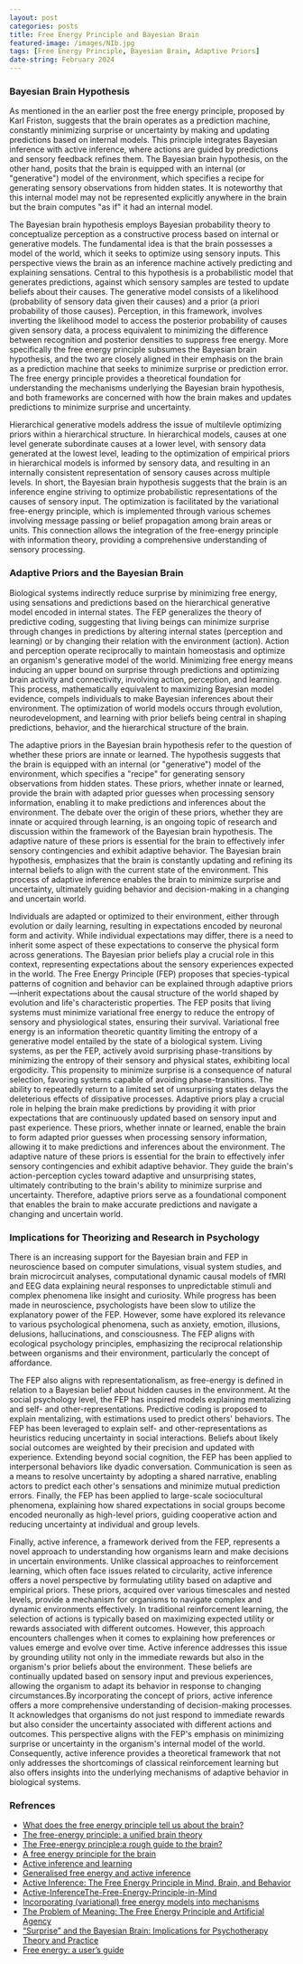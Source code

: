 ```yaml
---
layout: post
categories: posts
title: Free Energy Principle and Bayesian Brain
featured-image: /images/NIb.jpg
tags: [Free Energy Principle, Bayesian Brain, Adaptive Priors]
date-string: February 2024
---
```


### Bayesian Brain Hypothesis 

As mentioned in the an earlier post the free energy principle, proposed by Karl Friston, suggests that the brain operates as a prediction machine, constantly minimizing surprise or uncertainty by making and updating predictions based on internal models. This principle integrates Bayesian inference with active inference, where actions are guided by predictions and sensory feedback refines them. The Bayesian brain hypothesis, on the other hand, posits that the brain is equipped with an internal (or "generative") model of the environment, which specifies a recipe for generating sensory observations from hidden states. It is noteworthy that this internal model may not be represented explicitly anywhere in the brain but the brain computes "as if" it had an internal model. 

The Bayesian brain hypothesis employs Bayesian probability theory to conceptualize perception as a constructive process based on internal or generative models. The fundamental idea is that the brain possesses a model of the world, which it seeks to optimize using sensory inputs. This perspective views the brain as an inference machine actively predicting and explaining sensations. Central to this hypothesis is a probabilistic model that generates predictions, against which sensory samples are tested to update beliefs about their causes. The generative model consists of a likelihood (probability of sensory data given their causes) and a prior (a priori probability of those causes). Perception, in this framework, involves inverting the likelihood model to access the posterior probability of causes given sensory data, a process equivalent to minimizing the difference between recognition and posterior densities to suppress free energy. More specifically the free energy principle subsumes the Bayesian brain hypothesis, and the two are closely aligned in their emphasis on the brain as a prediction machine that seeks to minimize surprise or prediction error. The free energy principle provides a theoretical foundation for understanding the mechanisms underlying the Bayesian brain hypothesis, and both frameworks are concerned with how the brain makes and updates predictions to minimize surprise and uncertainty.

Hierarchical generative models address the issue of multilevle optimizing priors within a hierarchical structure. In hierarchical models, causes at one level generate subordinate causes at a lower level, with sensory data generated at the lowest level, leading to the optimization of empirical priors in hierarchical models is informed by sensory data, and resulting in an internally consistent representation of sensory causes across multiple levels. In short, the Bayesian brain hypothesis suggests that the brain is an inference engine striving to optimize probabilistic representations of the causes of sensory input. The optimization is facilitated by the variational free-energy principle, which is implemented through various schemes involving message passing or belief propagation among brain areas or units. This connection allows the integration of the free-energy principle with information theory, providing a comprehensive understanding of sensory processing.

### Adaptive Priors and the Bayesian Brain 

Biological systems indirectly reduce surprise by minimizing free energy, using sensations and predictions based on the hierarchical generative model encoded in internal states. The FEP generalizes the theory of predictive coding, suggesting that living beings can minimize surprise through changes in predictions by altering internal states (perception and learning) or by changing their relation with the environment (action). Action and perception operate reciprocally to maintain homeostasis and optimize an organism's generative model of the world. Minimizing free energy means inducing an upper bound on surprise through predictions and optimizing brain activity and connectivity, involving action, perception, and learning. This process, mathematically equivalent to maximizing Bayesian model evidence, compels individuals to make Bayesian inferences about their environment. The optimization of world models occurs through evolution, neurodevelopment, and learning with prior beliefs being central in shaping predictions, behavior, and the hierarchical structure of the brain.

The adaptive priors in the Bayesian brain hypothesis refer to the question of whether these priors are innate or learned. The hypothesis suggests that the brain is equipped with an internal (or "generative") model of the environment, which specifies a "recipe" for generating sensory observations from hidden states. These priors, whether innate or learned, provide the brain with adapted prior guesses when processing sensory information, enabling it to make predictions and inferences about the environment. The debate over the origin of these priors, whether they are innate or acquired through learning, is an ongoing topic of research and discussion within the framework of the Bayesian brain hypothesis. The adaptive nature of these priors is essential for the brain to effectively infer sensory contingencies and exhibit adaptive behavior. The Bayesian brain hypothesis, emphasizes that the brain is constantly updating and refining its internal beliefs to align with the current state of the environment. This process of adaptive inference enables the brain to minimize surprise and uncertainty, ultimately guiding behavior and decision-making in a changing and uncertain world.

Individuals are adapted or optimized to their environment, either through evolution or daily learning, resulting in expectations encoded by neuronal form and activity. While individual expectations may differ, there is a need to inherit some aspect of these expectations to conserve the physical form across generations. The Bayesian prior beliefs play a crucial role in this context, representing expectations about the sensory experiences expected in the world. The Free Energy Principle (FEP) proposes that species-typical patterns of cognition and behavior can be explained through adaptive priors—inherit expectations about the causal structure of the world shaped by evolution and life's characteristic properties. The FEP posits that living systems must minimize variational free energy to reduce the entropy of sensory and physiological states, ensuring their survival. Variational free energy is an information theoretic quantity limiting the entropy of a generative model entailed by the state of a biological system.  Living systems, as per the FEP, actively avoid surprising phase-transitions by minimizing the entropy of their sensory and physical states, exhibiting local ergodicity. This propensity to minimize surprise is a consequence of natural selection, favoring systems capable of avoiding phase-transitions. The ability to repeatedly return to a limited set of unsurprising states delays the deleterious effects of dissipative processes. Adaptive priors play a crucial role in helping the brain make predictions by providing it with prior expectations that are continuously updated based on sensory input and past experience. These priors, whether innate or learned, enable the brain to form adapted prior guesses when processing sensory information, allowing it to make predictions and inferences about the environment. The adaptive nature of these priors is essential for the brain to effectively infer sensory contingencies and exhibit adaptive behavior. They guide the brain's action-perception cycles toward adaptive and unsurprising states, ultimately contributing to the brain's ability to minimize surprise and uncertainty. Therefore, adaptive priors serve as a foundational component that enables the brain to make accurate predictions and navigate a changing and uncertain world.


### Implications for Theorizing and Research in Psychology


There is an increasing support for the Bayesian brain and FEP in neuroscience based on computer simulations, visual system studies, and brain microcircuit analyses, computational dynamic causal models of fMRI and EEG data explaining neural responses to unpredictable stimuli and complex phenomena like insight and curiosity. While progress has been made in neuroscience, psychologists have been slow to utilize the explanatory power of the FEP. However, some have explored its relevance to various psychological phenomena, such as anxiety, emotion, illusions, delusions, hallucinations, and consciousness. The FEP aligns with ecological psychology principles, emphasizing the reciprocal relationship between organisms and their environment, particularly the concept of affordance.

The FEP also aligns with representationalism, as free-energy is defined in relation to a Bayesian belief about hidden causes in the environment. At the social psychology level, the FEP has inspired models explaining mentalizing and self- and other-representations. Predictive coding is proposed to explain mentalizing, with estimations used to predict others' behaviors. The FEP has been leveraged to explain self- and other-representations as heuristics reducing uncertainty in social interactions. Beliefs about likely social outcomes are weighted by their precision and updated with experience. Extending beyond social cognition, the FEP has been applied to interpersonal behaviors like dyadic conversation. Communication is seen as a means to resolve uncertainty by adopting a shared narrative, enabling actors to predict each other's sensations and minimize mutual prediction errors. Finally, the FEP has been applied to large-scale sociocultural phenomena, explaining how shared expectations in social groups become encoded neuronally as high-level priors, guiding cooperative action and reducing uncertainty at individual and group levels.

Finally, active inference, a framework derived from the FEP, represents a novel approach to understanding how organisms learn and make decisions in uncertain environments. Unlike classical approaches to reinforcement learning, which often face issues related to circularity, active inference offers a novel perspective by formulating utility based on adaptive and empirical priors. These priors, acquired over various timescales and nested levels, provide a mechanism for organisms to navigate complex and dynamic environments effectively. In traditional reinforcement learning, the selection of actions is typically based on maximizing expected utility or rewards associated with different outcomes. However, this approach encounters challenges when it comes to explaining how preferences or values emerge and evolve over time. Active inference addresses this issue by grounding utility not only in the immediate rewards but also in the organism's prior beliefs about the environment. These beliefs are continually updated based on sensory input and previous experiences, allowing the organism to adapt its behavior in response to changing circumstances.By incorporating the concept of priors, active inference offers a more comprehensive understanding of decision-making processes. It acknowledges that organisms do not just respond to immediate rewards but also consider the uncertainty associated with different actions and outcomes. This perspective aligns with the FEP's emphasis on minimizing surprise or uncertainty in the organism's internal model of the world. Consequently, active inference provides a theoretical framework that not only addresses the shortcomings of classical reinforcement learning but also offers insights into the underlying mechanisms of adaptive behavior in biological systems.

### Refrences

- [What does the free energy principle tell us about the brain?](https://gershmanlab.com/pubs/free_energy.pdf)
- [The free-energy principle: a unified brain theory ](https://www.uab.edu/medicine/cinl/images/KFriston_FreeEnergy_BrainTheory.pdf)
- [The Free-energy principle:a rough guide to the brain?](https://www.fil.ion.ucl.ac.uk/~karl/The%20free-energy%20principle%20-%20a%20rough%20guide%20to%20the%20brain.pdf) 
- [A free energy principle for the brain](https://www.fil.ion.ucl.ac.uk/~karl/A%20free%20energy%20principle%20for%20the%20brain.pdf)   
- [Active inference and learning](https://www.ncbi.nlm.nih.gov/pmc/articles/PMC5167251/)
- [Generalised free energy and active inference](https://link.springer.com/article/10.1007/s00422-019-00805-w)
- [Active Inference: The Free Energy Principle in Mind, Brain, and Behavior](https://direct.mit.edu/books/oa-monograph/5299/Active-InferenceThe-Free-Energy-Principle-in-Mind)
- [Active-InferenceThe-Free-Energy-Principle-in-Mind](https://direct.mit.edu/books/oa-monograph/5299/) 
- [Incorporating (variational) free energy models into mechanisms](https://link.springer.com/article/10.1007/s11229-023-04292-2) 
- [The Problem of Meaning: The Free Energy Principle and Artificial Agency](https://www.frontiersin.org/articles/10.3389/fnbot.2022.844773) 
- [“Surprise” and the Bayesian Brain: Implications for Psychotherapy Theory and Practice](https://www.frontiersin.org/articles/10.3389/fpsyg.2019.00592) 
- [Free energy: a user’s guide](https://link.springer.com/article/10.1007/s10539-022-09864-z)
